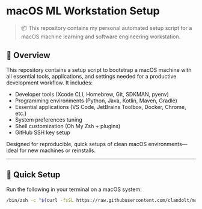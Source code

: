 # macOS ML Workstation Setup

> 📦 This repository contains my personal automated setup script for a macOS machine learning and software engineering workstation.

## 🧰 Overview

This repository contains a setup script to bootstrap a macOS machine with all essential tools, applications, and settings needed for a productive development workflow. It includes:

- Developer tools (Xcode CLI, Homebrew, Git, SDKMAN, pyenv)
- Programming environments (Python, Java, Kotlin, Maven, Gradle)
- Essential applications (VS Code, JetBrains Toolbox, Docker, Chrome, etc.)
- System preferences tuning
- Shell customization (Oh My Zsh + plugins)
- GitHub SSH key setup

Designed for reproducible, quick setups of clean macOS environments—ideal for new machines or reinstalls.

---

## 🚀 Quick Setup

Run the following in your terminal on a macOS system:

```bash
/bin/zsh -c "$(curl -fsSL https://raw.githubusercontent.com/clandolt/macOS-ml-workstation-setup/main/macOS/install.sh)"
